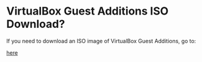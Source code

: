 # VirtualBox Guest Additions ISO Download?

If you need to download an ISO image of VirtualBox Guest Additions, go to:

[here](http://download.virtualbox.org/virtualbox/)